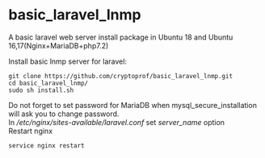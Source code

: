 # basic_laravel_lnmp
A basic laravel web server install package in Ubuntu 18 and Ubuntu 16,17(Nginx+MariaDB+php7.2)

Install basic lnmp server for laravel:
```
git clone https://github.com/cryptoprof/basic_laravel_lnmp.git  
cd basic_laravel_lnmp/
sudo sh install.sh
```
Do not forget to set password for MariaDB when mysql_secure_installation will ask you to change password.  
In */etc/nginx/sites-available/laravel.conf* set *server_name* option  
Restart nginx
```
service nginx restart
```
